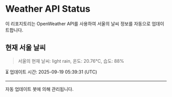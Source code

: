 
# Weather API Status

이 리포지토리는 OpenWeather API를 사용하여 서울의 날씨 정보를 자동으로 업데이트합니다.

## 현재 서울 날씨
> 서울의 현재 날씨: light rain, 온도: 20.76°C, 습도: 88%

⏳ 업데이트 시간: 2025-09-19 05:39:31 (UTC)

---
자동 업데이트 봇에 의해 관리됩니다.
